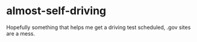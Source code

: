 # almost-self-driving
Hopefully something that helps me get a driving test scheduled, .gov sites are a mess.
